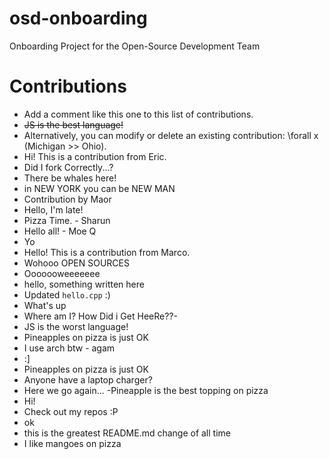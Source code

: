 # osd-onboarding

Onboarding Project for the Open-Source Development Team

# Contributions

- Add a comment like this one to this list of contributions.
- ~~JS is the best language!~~
- Alternatively, you can modify or delete an existing contribution: \forall x (Michigan >> Ohio).
- Hi! This is a contribution from Eric.
- Did I fork Correctly...?
- There be whales here!
- in NEW YORK you can be NEW MAN 
- Contribution by Maor
- Hello, I'm late!
- Pizza Time. - Sharun
- Hello all! - Moe Q
- Yo
- Hello! This is a contribution from Marco.
- Wohooo OPEN SOURCES
- Ooooooweeeeeee
- hello, something written here
- Updated `hello.cpp` :)
- What's up
- Where am I? How Did i Get HeeRe??-
- JS is the worst language!
- Pineapples on pizza is just OK
- I use arch btw - agam
- :]
- Pineapples on pizza is just OK
- Anyone have a laptop charger?
- Here we go again...
-Pineapple is the best topping on pizza
- Hi!
- Check out my repos :P
- ok
- this is the greatest README.md change of all time
- I like mangoes on pizza
